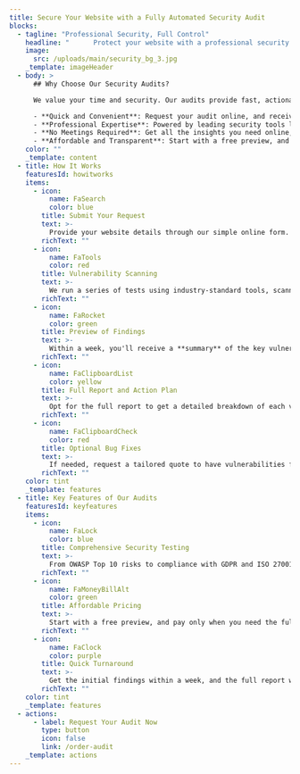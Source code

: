 ```yaml
---
title: Secure Your Website with a Fully Automated Security Audit
blocks:
  - tagline: "Professional Security, Full Control"
    headline: "      Protect your website with a professional security audit, tailored to your needs. "
    image:
      src: /uploads/main/security_bg_3.jpg
    _template: imageHeader
  - body: >
      ## Why Choose Our Security Audits?

      We value your time and security. Our audits provide fast, actionable insights with minimal effort on your end. No need for lengthy meetings—simply submit your website details online, and receive a comprehensive report to secure your business.

      - **Quick and Convenient**: Request your audit online, and receive a preview of your vulnerabilities within a week.
      - **Professional Expertise**: Powered by leading security tools like **OWASP ZAP** and **Burp Suite**, combined with expert analysis.
      - **No Meetings Required**: Get all the insights you need online, with an optional follow-up if needed.
      - **Affordable and Transparent**: Start with a free preview, and choose to purchase the full report with a detailed action plan.
    color: ""
    _template: content
  - title: How It Works
    featuresId: howitworks
    items:
      - icon:
          name: FaSearch
          color: blue
        title: Submit Your Request
        text: >-
          Provide your website details through our simple online form. Your audit request starts immediately.
        richText: ""
      - icon:
          name: FaTools
          color: red
        title: Vulnerability Scanning
        text: >-
          We run a series of tests using industry-standard tools, scanning your website for potential security risks and vulnerabilities.
        richText: ""
      - icon:
          name: FaRocket
          color: green
        title: Preview of Findings
        text: >-
          Within a week, you'll receive a **summary** of the key vulnerabilities found on your site, giving you a clear overview of your security status.
        richText: ""
      - icon:
          name: FaClipboardList
          color: yellow
        title: Full Report and Action Plan
        text: >-
          Opt for the full report to get a detailed breakdown of each vulnerability, complete with prioritization and step-by-step instructions to fix them.
        richText: ""
      - icon:
          name: FaClipboardCheck
          color: red
        title: Optional Bug Fixes
        text: >-
          If needed, request a tailored quote to have vulnerabilities fixed professionally, ensuring your site is fully secured.
        richText: ""
    color: tint
    _template: features
  - title: Key Features of Our Audits
    featuresId: keyfeatures
    items:
      - icon:
          name: FaLock
          color: blue
        title: Comprehensive Security Testing
        text: >-
          From OWASP Top 10 risks to compliance with GDPR and ISO 27001, our audits cover all essential security aspects.
        richText: ""
      - icon:
          name: FaMoneyBillAlt
          color: green
        title: Affordable Pricing
        text: >-
          Start with a free preview, and pay only when you need the full report.
        richText: ""
      - icon:
          name: FaClock
          color: purple
        title: Quick Turnaround
        text: >-
          Get the initial findings within a week, and the full report within two weeks of ordering.
        richText: ""
    color: tint
    _template: features
  - actions:
      - label: Request Your Audit Now
        type: button
        icon: false
        link: /order-audit
    _template: actions
---
```

